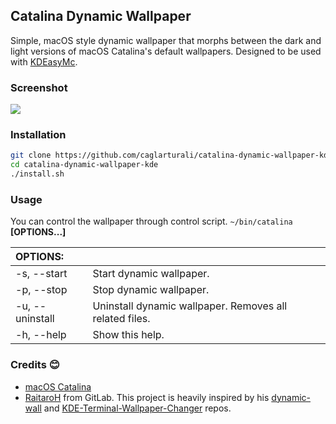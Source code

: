 ## Catalina Dynamic Wallpaper

Simple, macOS style dynamic wallpaper that morphs between the dark and light versions of macOS Catalina's default wallpapers. Designed to be used with [KDEasyMc](https://github.com/caglarturali/KDEasyMc).

### Screenshot

![](screenshots/screenshot.gif)

### Installation

```bash
git clone https://github.com/caglarturali/catalina-dynamic-wallpaper-kde.git
cd catalina-dynamic-wallpaper-kde
./install.sh
```

### Usage

You can control the wallpaper through control script. `~/bin/catalina` **[OPTIONS...]**

| OPTIONS:        |                                                         |
| :-------------- | :------------------------------------------------------ |
| -s, --start     | Start dynamic wallpaper.                                |
| -p, --stop      | Stop dynamic wallpaper.                                 |
| -u, --uninstall | Uninstall dynamic wallpaper. Removes all related files. |
| -h, --help      | Show this help.                                         |

### Credits :blush:

- [macOS Catalina](https://www.apple.com/macos/catalina-preview/)
- [RaitaroH](https://gitlab.com/RaitaroH) from GitLab. This project is heavily inspired by his [dynamic-wall](https://gitlab.com/RaitaroH/dynamic-wall) and [KDE-Terminal-Wallpaper-Changer](https://gitlab.com/RaitaroH/KDE-Terminal-Wallpaper-Changer) repos.
